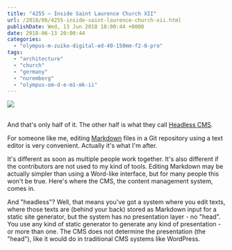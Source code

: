 ```yaml
---
title: "4255 – Inside Saint Laurence Church XII"
url: /2018/06/4255-inside-saint-laurence-church-xii.html
publishDate: Wed, 13 Jun 2018 18:00:44 +0000
date: 2018-06-13 20:00:44
categories: 
  - "olympus-m-zuiko-digital-ed-40-150mm-f2-8-pro"
tags: 
  - "architecture"
  - "church"
  - "germany"
  - "nuremberg"
  - "olympus-om-d-e-m1-mk-ii"
---
```

<div class="container">
<div class="center"><a target="_blank" href="https://d25zfm9zpd7gm5.cloudfront.net/1200x1200/2017/20170620_132828_lr.jpg"><img class="webfeedsFeaturedVisual" src="https://d25zfm9zpd7gm5.cloudfront.net/0600x0600/2017/20170620_132828_lr.jpg" /></a></div>
</div>
<br />

And that's only half of it. The other half is what they call <a href="https://headlesscms.org/" rel="noopener" target="_blank">Headless CMS</a>.

For someone like me, editing <a href="https://en.wikipedia.org/wiki/Markdown" rel="noopener" target="_blank">Markdown</a> files in a Git repository using a text editor is very convenient. Actually it's what I'm after.

It's different as soon as multiple people work together. It's also different if the contributors are not used to my kind of tools. Editing Markdown may be actually simpler than using a Word-like interface, but for many people this won't be true. Here's where the CMS, the content management system, comes in.

And "headless"? Well, that means you've got a system where you edit texts, where those texts are (behind your back) stored as Markdown input for a static site generator, but the system has no presentation layer - no "head". You use any kind of static generator to generate any kind of presentation - or more than one. The CMS does not determine the presentation (the "head"), like it would do in traditional CMS systems like WordPress.
